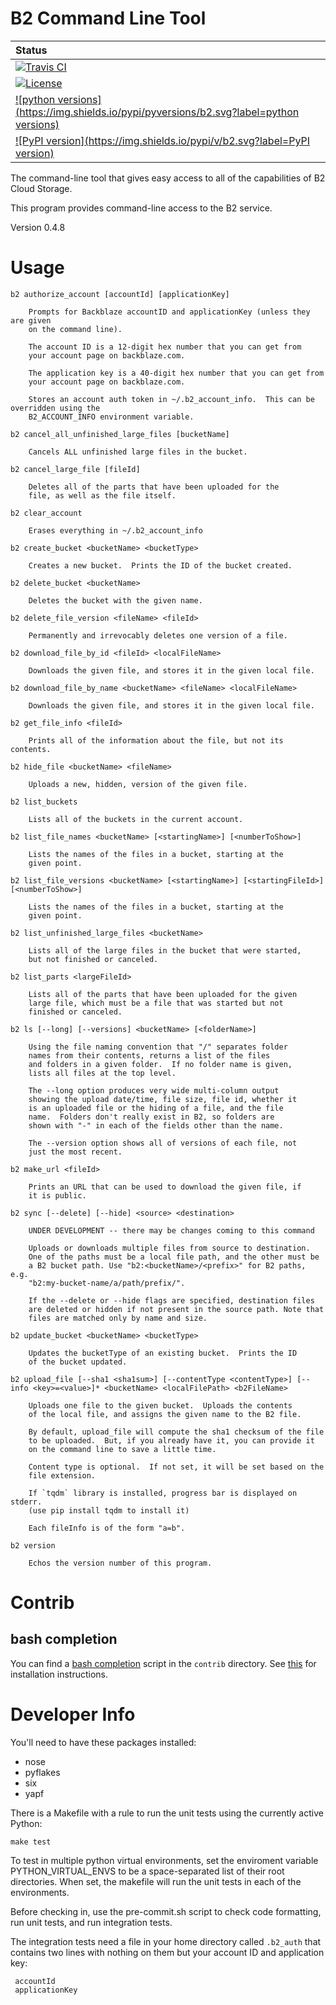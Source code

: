 # B2 Command Line Tool

| Status |
| :------------ |
| [![Travis CI](https://img.shields.io/travis/Backblaze/B2_Command_Line_Tool/master.svg?label=Travis%20CI)](https://travis-ci.org/Backblaze/B2_Command_Line_Tool) |
| [![License](https://img.shields.io/pypi/l/b2.svg?label=License)](https://pypi.python.org/pypi/b2) |
| [![python versions](https://img.shields.io/pypi/pyversions/b2.svg?label=python versions)](https://pypi.python.org/pypi/b2) |
| [![PyPI version](https://img.shields.io/pypi/v/b2.svg?label=PyPI version)](https://pypi.python.org/pypi/b2) |

The command-line tool that gives easy access to all of the capabilities of B2 Cloud Storage.

This program provides command-line access to the B2 service.

Version 0.4.8

# Usage

    b2 authorize_account [accountId] [applicationKey]

        Prompts for Backblaze accountID and applicationKey (unless they are given
        on the command line).

        The account ID is a 12-digit hex number that you can get from
        your account page on backblaze.com.

        The application key is a 40-digit hex number that you can get from
        your account page on backblaze.com.

        Stores an account auth token in ~/.b2_account_info.  This can be overridden using the
        B2_ACCOUNT_INFO environment variable.

    b2 cancel_all_unfinished_large_files [bucketName]

        Cancels ALL unfinished large files in the bucket.

    b2 cancel_large_file [fileId]

        Deletes all of the parts that have been uploaded for the
        file, as well as the file itself.

    b2 clear_account

        Erases everything in ~/.b2_account_info

    b2 create_bucket <bucketName> <bucketType>

        Creates a new bucket.  Prints the ID of the bucket created.

    b2 delete_bucket <bucketName>

        Deletes the bucket with the given name.

    b2 delete_file_version <fileName> <fileId>

        Permanently and irrevocably deletes one version of a file.

    b2 download_file_by_id <fileId> <localFileName>

        Downloads the given file, and stores it in the given local file.

    b2 download_file_by_name <bucketName> <fileName> <localFileName>

        Downloads the given file, and stores it in the given local file.

    b2 get_file_info <fileId>

        Prints all of the information about the file, but not its contents.

    b2 hide_file <bucketName> <fileName>

        Uploads a new, hidden, version of the given file.

    b2 list_buckets

        Lists all of the buckets in the current account.

    b2 list_file_names <bucketName> [<startingName>] [<numberToShow>]

        Lists the names of the files in a bucket, starting at the
        given point.

    b2 list_file_versions <bucketName> [<startingName>] [<startingFileId>] [<numberToShow>]

        Lists the names of the files in a bucket, starting at the
        given point.

    b2 list_unfinished_large_files <bucketName>

        Lists all of the large files in the bucket that were started,
        but not finished or canceled.

    b2 list_parts <largeFileId>

        Lists all of the parts that have been uploaded for the given
        large file, which must be a file that was started but not
        finished or canceled.

    b2 ls [--long] [--versions] <bucketName> [<folderName>]

        Using the file naming convention that "/" separates folder
        names from their contents, returns a list of the files
        and folders in a given folder.  If no folder name is given,
        lists all files at the top level.

        The --long option produces very wide multi-column output
        showing the upload date/time, file size, file id, whether it
        is an uploaded file or the hiding of a file, and the file
        name.  Folders don't really exist in B2, so folders are
        shown with "-" in each of the fields other than the name.

        The --version option shows all of versions of each file, not
        just the most recent.

    b2 make_url <fileId>

        Prints an URL that can be used to download the given file, if
        it is public.

    b2 sync [--delete] [--hide] <source> <destination>

        UNDER DEVELOPMENT -- there may be changes coming to this command

        Uploads or downloads multiple files from source to destination.
        One of the paths must be a local file path, and the other must be
        a B2 bucket path. Use "b2:<bucketName>/<prefix>" for B2 paths, e.g.
        "b2:my-bucket-name/a/path/prefix/".

        If the --delete or --hide flags are specified, destination files
        are deleted or hidden if not present in the source path. Note that
        files are matched only by name and size.

    b2 update_bucket <bucketName> <bucketType>

        Updates the bucketType of an existing bucket.  Prints the ID
        of the bucket updated.

    b2 upload_file [--sha1 <sha1sum>] [--contentType <contentType>] [--info <key>=<value>]* <bucketName> <localFilePath> <b2FileName>

        Uploads one file to the given bucket.  Uploads the contents
        of the local file, and assigns the given name to the B2 file.

        By default, upload_file will compute the sha1 checksum of the file
        to be uploaded.  But, if you already have it, you can provide it
        on the command line to save a little time.

        Content type is optional.  If not set, it will be set based on the
        file extension.

        If `tqdm` library is installed, progress bar is displayed on stderr.
        (use pip install tqdm to install it)

        Each fileInfo is of the form "a=b".

    b2 version

        Echos the version number of this program.


# Contrib

## bash completion

You can find a [bash completion](https://www.gnu.org/software/bash/manual/html_node/Programmable-Completion.html#Programmable-Completion)
script in the `contrib` directory. See [this](doc/bash_completion.md) for installation instructions.

# Developer Info

You'll need to have these packages installed:

* nose
* pyflakes
* six
* yapf

There is a Makefile with a rule to run the unit tests using the currently active Python:

    make test
    
To test in multiple python virtual environments, set the enviroment variable PYTHON_VIRTUAL_ENVS
to be a space-separated list of their root directories.  When set, the makefile will run the
unit tests in each of the environments.
    
Before checking in, use the pre-commit.sh script to check code formatting, run
unit tests, and run integration tests.

The integration tests need a file in your home directory called `.b2_auth`
that contains two lines with nothing on them but your account ID and application key:
 
     accountId
     applicationKey
    
   

